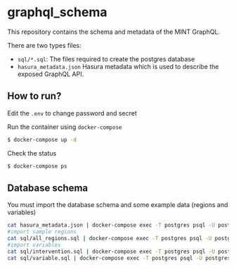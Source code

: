 # graphql_schema

This repository contains the schema and metadata of the MINT GraphQL.

There are two types files:

- `sql/*.sql`: The files required to create the postgres database
- `hasura_metadata.json` Hasura metadata which is used to describe the exposed GraphQL API.

## How to run?

Edit the `.env` to change password and secret

Run the container using `docker-compose`

```bash
$ docker-compose up -d
```

Check the status

```bash
$ docker-compose ps
```


## Database schema

You must import the database schema and some example data (regions and variables)

```bash
cat hasura_metadata.json | docker-compose exec -T postgres psql -U postgres
#import sample regions
cat sql/all_regions.sql | docker-compose exec -T postgres psql -U postgres
#import variables
cat sql/intervention.sql | docker-compose exec -T postgres psql -U postgres
cat sql/variable.sql | docker-compose exec -T postgres psql -U postgres
```
